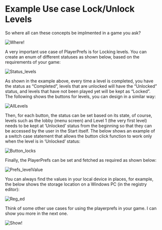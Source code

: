 # Example Use case Lock/Unlock Levels

So where all can these concepts be implmented in a game you ask?

![Where!](https://media.giphy.com/media/xUA7b6G577b74RSS3e/giphy.gif)

A very important use case of PlayerPrefs is for Locking levels. You can create an enum of different statuses as shown below, based on the requirements of your game:

![Status_levels](https://user-images.githubusercontent.com/44625252/152965223-e7756f9b-1acc-429b-a276-2a1562a47253.PNG)

As shown in the example above, every time a level is completed, you have the status as “Completed”, levels that are unlocked will have the “Unlocked” status, and levels that have not been played yet will be kept as “Locked”. The following shows the buttons for levels, you can design in a similar way: 

![AllLevels](https://user-images.githubusercontent.com/44625252/152965287-d83b8a3f-8911-4919-bd0c-c97681c303b8.PNG)

Then, for each button, the status can be set based on its state, of course, levels such as the lobby (menu screen) and Level 1 (the very first level) needs to be kept at ‘Unlocked’ status from the beginning so that they can be accessed by the user in the Start itself. The below shows an example of a switch case statement that allows the button click function to work only when the level is in ‘Unlocked’ status:

![Button_locks](https://user-images.githubusercontent.com/44625252/152965450-deae1e6b-f46e-47ca-bfd1-71db73389143.PNG)

Finally, the PlayerPrefs can be set and fetched as required as shown below:

![Prefs_levelValue](https://user-images.githubusercontent.com/44625252/152965502-abd34388-1fab-4c26-8c2d-901656df8eb2.PNG)

You can always find the values in your local device in places, for example, the below shows the storage location on a Windows PC (in the registry editor): 

![Reg_ed](https://user-images.githubusercontent.com/44625252/152965555-8ef2a77e-4d98-454f-8c03-10d008671446.PNG)

Think of some other use cases for using the playerprefs in your game. I can show you more in the next one.

![Show!](https://media.giphy.com/media/LppEUYz6zqqh19I62F/giphy.gif)

